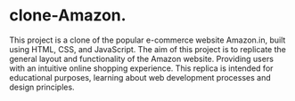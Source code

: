 # clone-Amazon.
This project is a clone of the popular e-commerce website Amazon.in, built using HTML, CSS, and JavaScript. The aim of this project is to replicate the general layout and functionality of the Amazon website.
Providing users with an intuitive online shopping experience. This replica is intended for educational purposes, learning about web development processes and design principles.
